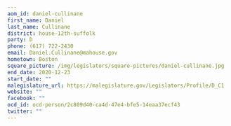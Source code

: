 ```yaml
---
aom_id: daniel-cullinane
first_name: Daniel
last_name: Cullinane
district: house-12th-suffolk
party: D
phone: (617) 722-2430
email: Daniel.Cullinane@mahouse.gov
hometown: Boston
square_picture: /img/legislators/square-pictures/daniel-cullinane.jpg
end_date: 2020-12-23
start_date: ""
malegislature_url: https://malegislature.gov/Legislators/Profile/D_C1
website: ""
facebook: ""
ocd_id: ocd-person/2c809d40-ca4d-47e4-bfe5-14eaa37ecf43
twitter: ""
---
```

